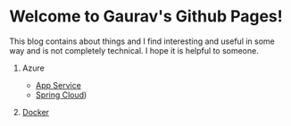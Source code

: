 # Welcome to Gaurav's Github Pages!

This blog contains about things and I find interesting and useful in some way and is not completely technical. I hope it is helpful to someone.

1. Azure
    - [App Service](https://github.com/gkgaurav31/blog/tree/master/azure/app-service)
    - [Spring Cloud](https://github.com/gkgaurav31/blog/tree/master/azure/spring-cloud))


2. [Docker](https://github.com/gkgaurav31/blog/tree/master/docker)
